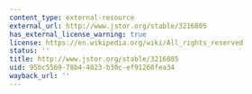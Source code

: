 ```yaml
---
content_type: external-resource
external_url: http://www.jstor.org/stable/3216805
has_external_license_warning: true
license: https://en.wikipedia.org/wiki/All_rights_reserved
status: ''
title: http://www.jstor.org/stable/3216805
uid: 95bc5569-78b4-4023-b30c-ef91260fea34
wayback_url: ''
---
```

